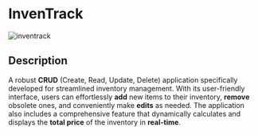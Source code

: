 # InvenTrack

![inventrack](https://github.com/sam-njuguna/inventrack/assets/113225628/5d51b40b-e418-4bb9-8884-9b3739c94369)

## Description
A robust **CRUD** (Create, Read, Update, Delete) application specifically developed for streamlined inventory management. With its user-friendly interface, users can effortlessly **add** new items to their inventory, **remove** obsolete ones, and conveniently make **edits** as needed. The application also includes a comprehensive feature that dynamically calculates and displays the **total price** of the inventory in **real-time**.
